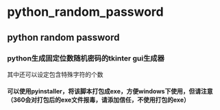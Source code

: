 # python_random_password

## python random password

### python生成固定位数随机密码的tkinter gui生成器

其中还可以设定包含特殊字符的个数

#### 可以使用pyinstaller，将该脚本打包成exe，方便windows下使用，但请注意（360会对打包后的exe文件报毒，请添加信任，不使用打包的exe）
